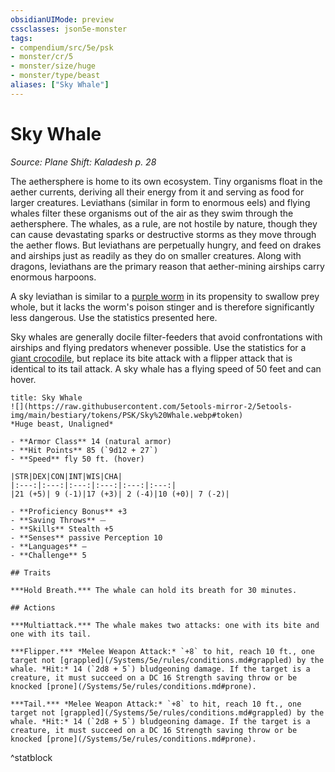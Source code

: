 ```yaml
---
obsidianUIMode: preview
cssclasses: json5e-monster
tags:
- compendium/src/5e/psk
- monster/cr/5
- monster/size/huge
- monster/type/beast
aliases: ["Sky Whale"]
---
```

# Sky Whale
*Source: Plane Shift: Kaladesh p. 28*  

The aethersphere is home to its own ecosystem. Tiny organisms float in the aether currents, deriving all their energy from it and serving as food for larger creatures. Leviathans (similar in form to enormous eels) and flying whales filter these organisms out of the air as they swim through the aethersphere. The whales, as a rule, are not hostile by nature, though they can cause devastating sparks or destructive storms as they move through the aether flows. But leviathans are perpetually hungry, and feed on drakes and airships just as readily as they do on smaller creatures. Along with dragons, leviathans are the primary reason that aether-mining airships carry enormous harpoons.

A sky leviathan is similar to a [purple worm](/Systems/5e/bestiary/monstrosity/purple-worm.md) in its propensity to swallow prey whole, but it lacks the worm's poison stinger and is therefore significantly less dangerous. Use the statistics presented here.

Sky whales are generally docile filter-feeders that avoid confrontations with airships and flying predators whenever possible. Use the statistics for a [giant crocodile](/Systems/5e/bestiary/beast/giant-crocodile.md), but replace its bite attack with a flipper attack that is identical to its tail attack. A sky whale has a flying speed of 50 feet and can hover.

```ad-statblock
title: Sky Whale
![](https://raw.githubusercontent.com/5etools-mirror-2/5etools-img/main/bestiary/tokens/PSK/Sky%20Whale.webp#token)
*Huge beast, Unaligned*

- **Armor Class** 14 (natural armor)
- **Hit Points** 85 (`9d12 + 27`)
- **Speed** fly 50 ft. (hover)

|STR|DEX|CON|INT|WIS|CHA|
|:---:|:---:|:---:|:---:|:---:|:---:|
|21 (+5)| 9 (-1)|17 (+3)| 2 (-4)|10 (+0)| 7 (-2)|

- **Proficiency Bonus** +3
- **Saving Throws** ⏤
- **Skills** Stealth +5
- **Senses** passive Perception 10
- **Languages** —
- **Challenge** 5

## Traits

***Hold Breath.*** The whale can hold its breath for 30 minutes.

## Actions

***Multiattack.*** The whale makes two attacks: one with its bite and one with its tail.

***Flipper.*** *Melee Weapon Attack:* `+8` to hit, reach 10 ft., one target not [grappled](/Systems/5e/rules/conditions.md#grappled) by the whale. *Hit:* 14 (`2d8 + 5`) bludgeoning damage. If the target is a creature, it must succeed on a DC 16 Strength saving throw or be knocked [prone](/Systems/5e/rules/conditions.md#prone).

***Tail.*** *Melee Weapon Attack:* `+8` to hit, reach 10 ft., one target not [grappled](/Systems/5e/rules/conditions.md#grappled) by the whale. *Hit:* 14 (`2d8 + 5`) bludgeoning damage. If the target is a creature, it must succeed on a DC 16 Strength saving throw or be knocked [prone](/Systems/5e/rules/conditions.md#prone).
```
^statblock